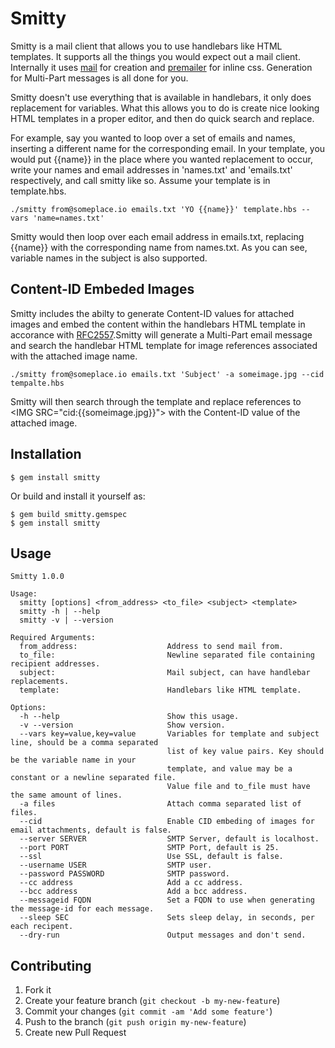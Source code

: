 # Smitty

Smitty is a mail client that allows you to use handlebars like HTML templates. It supports all the things you would expect out a mail client. Internally it uses [mail](https://github.com/mikel/mail) for creation and [premailer](https://github.com/alexdunae/premailer/) for inline css. Generation for Multi-Part messages is all done for you.

Smitty doesn't use everything that is available in handlebars, it only does replacement for variables. What this allows you to do is create nice looking HTML templates in a proper editor, and then do quick search and replace. 

For example, say you wanted to loop over a set of emails and names, inserting a different name for the corresponding email. In your template, you would put {{name}} in the place where you wanted replacement to occur, write your names and email addresses in 'names.txt' and 'emails.txt' respectively, and call smitty like so. Assume your template is in template.hbs.

    ./smitty from@someplace.io emails.txt 'YO {{name}}' template.hbs --vars 'name=names.txt' 
    
Smitty would then loop over each email address in emails.txt, replacing {{name}} with the corresponding name from names.txt. As you can see, variable names in the subject is also supported.

## Content-ID Embeded Images

Smitty includes the abilty to generate Content-ID values for attached images and embed the content within the handlebars HTML template in accorance with [RFC2557](http://tools.ietf.org/html/rfc2557#page-8).Smitty will generate a Multi-Part email message and search the handlebar HTML template for image references associated with the attached image name.

    ./smitty from@someplace.io emails.txt 'Subject' -a someimage.jpg --cid tempalte.hbs

Smitty will then search through the template and replace references to \<IMG SRC="cid:{{someimage.jpg}}"\> with the Content-ID value of the attached image.

## Installation

    $ gem install smitty

Or build and install it yourself as:

    $ gem build smitty.gemspec
    $ gem install smitty

## Usage

    Smitty 1.0.0

    Usage:
      smitty [options] <from_address> <to_file> <subject> <template>
      smitty -h | --help
      smitty -v | --version

    Required Arguments:
      from_address:                    Address to send mail from.
      to_file:                         Newline separated file containing recipient addresses.
      subject:                         Mail subject, can have handlebar replacements.
      template:                        Handlebars like HTML template.

    Options:
      -h --help                        Show this usage.
      -v --version                     Show version.
      --vars key=value,key=value       Variables for template and subject line, should be a comma separated
                                       list of key value pairs. Key should be the variable name in your
                                       template, and value may be a constant or a newline separated file.
                                       Value file and to_file must have the same amount of lines.
      -a files                         Attach comma separated list of files.
      --cid                            Enable CID embeding of images for email attachments, default is false.
      --server SERVER                  SMTP Server, default is localhost.
      --port PORT                      SMTP Port, default is 25.
      --ssl                            Use SSL, default is false.
      --username USER                  SMTP user.
      --password PASSWORD              SMTP password.
      --cc address                     Add a cc address.
      --bcc address                    Add a bcc address.
      --messageid FQDN                 Set a FQDN to use when generating the message-id for each message.
      --sleep SEC                      Sets sleep delay, in seconds, per each recipent.
      --dry-run                        Output messages and don't send.

## Contributing

1. Fork it
2. Create your feature branch (`git checkout -b my-new-feature`)
3. Commit your changes (`git commit -am 'Add some feature'`)
4. Push to the branch (`git push origin my-new-feature`)
5. Create new Pull Request
